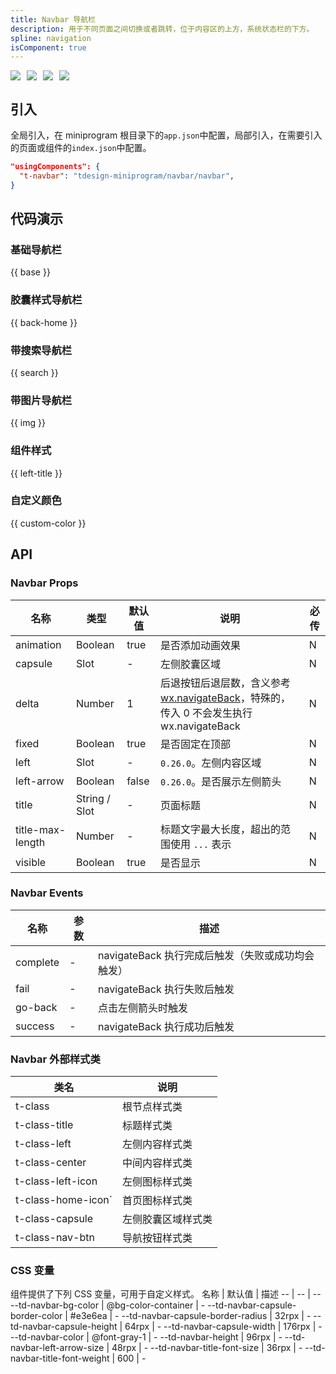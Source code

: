 ```yaml
---
title: Navbar 导航栏
description: 用于不同页面之间切换或者跳转，位于内容区的上方，系统状态栏的下方。
spline: navigation
isComponent: true
---
```


<span class="coverages-badge" style="margin-right: 10px"><img src="https://img.shields.io/badge/coverages%3A%20lines-97%25-blue" /></span><span class="coverages-badge" style="margin-right: 10px"><img src="https://img.shields.io/badge/coverages%3A%20functions-87%25-blue" /></span><span class="coverages-badge" style="margin-right: 10px"><img src="https://img.shields.io/badge/coverages%3A%20statements-95%25-blue" /></span><span class="coverages-badge" style="margin-right: 10px"><img src="https://img.shields.io/badge/coverages%3A%20branches-84%25-blue" /></span>

## 引入

全局引入，在 miniprogram 根目录下的`app.json`中配置，局部引入，在需要引入的页面或组件的`index.json`中配置。

```json
"usingComponents": {
  "t-navbar": "tdesign-miniprogram/navbar/navbar",
}
```

## 代码演示

### 基础导航栏

{{ base }}

### 胶囊样式导航栏

{{ back-home }}

### 带搜索导航栏

{{ search }}

### 带图片导航栏

{{ img }}

### 组件样式

{{ left-title }}

### 自定义颜色

{{ custom-color }}

## API

### Navbar Props

 名称               | 类型            | 默认值   | 说明                                                                                                                                               | 必传 
------------------|---------------|-------|--------------------------------------------------------------------------------------------------------------------------------------------------|----
 animation        | Boolean       | true  | 是否添加动画效果                                                                                                                                         | N  
 capsule          | Slot          | -     | 左侧胶囊区域                                                                                                                                           | N  
 delta            | Number        | 1     | 后退按钮后退层数，含义参考 [wx.navigateBack](https://developers.weixin.qq.com/miniprogram/dev/api/route/wx.navigateBack.html)，特殊的，传入 0 不会发生执行 wx.navigateBack | N  
 fixed            | Boolean       | true  | 是否固定在顶部                                                                                                                                          | N  
 left             | Slot          | -     | `0.26.0`。左侧内容区域                                                                                                                                  | N  
 left-arrow       | Boolean       | false | `0.26.0`。是否展示左侧箭头                                                                                                                                | N  
 title            | String / Slot | -     | 页面标题                                                                                                                                             | N  
 title-max-length | Number        | -     | 标题文字最大长度，超出的范围使用 `...` 表示                                                                                                                        | N  
 visible          | Boolean       | true  | 是否显示                                                                                                                                             | N  

### Navbar Events

 名称       | 参数 | 描述                              
----------|----|---------------------------------
 complete | \- | navigateBack 执行完成后触发（失败或成功均会触发） 
 fail     | \- | navigateBack 执行失败后触发            
 go-back  | \- | 点击左侧箭头时触发                       
 success  | \- | navigateBack 执行成功后触发            

### Navbar 外部样式类

 类名                 | 说明        
--------------------|----------- 
 t-class            | 根节点样式类    
 t-class-title      | 标题样式类     
 t-class-left       | 左侧内容样式类   
 t-class-center     | 中间内容样式类   
 t-class-left-icon  | 左侧图标样式类   
 t-class-home-icon` | 首页图标样式类   
 t-class-capsule    | 左侧胶囊区域样式类 
 t-class-nav-btn    | 导航按钮样式类   

### CSS 变量

组件提供了下列 CSS 变量，可用于自定义样式。
名称 | 默认值 | 描述
-- | -- | --
--td-navbar-bg-color | @bg-color-container | -
--td-navbar-capsule-border-color | #e3e6ea | -
--td-navbar-capsule-border-radius | 32rpx | -
--td-navbar-capsule-height | 64rpx | -
--td-navbar-capsule-width | 176rpx | -
--td-navbar-color | @font-gray-1 | -
--td-navbar-height | 96rpx | -
--td-navbar-left-arrow-size | 48rpx | -
--td-navbar-title-font-size | 36rpx | -
--td-navbar-title-font-weight | 600 | - 
